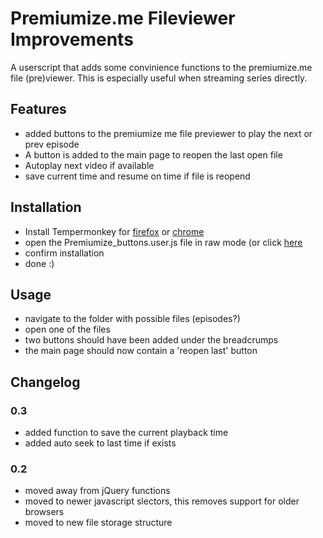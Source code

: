 # Premiumize.me Fileviewer Improvements
A userscript that adds some convinience functions to the premiumize.me file (pre)viewer. This is especially useful when streaming series directly.
## Features
- added buttons to the premiumize me file previewer to play the next or prev episode
- A button is added to the main page to reopen the last open file
- Autoplay next video if available
- save current time and resume on time if file is reopend

## Installation
- Install Tempermonkey for [firefox](https://tampermonkey.net/?ext=dhdg&browser=firefox) or [chrome](https://tampermonkey.net/?ext=dhdg&browser=chrome)
- open the Premiumize_buttons.user.js file in raw mode (or click [here](https://github.com/xerg0n/premiumize_buttons/raw/master/Premiumize_buttons.user.js)
- confirm installation
- done :)

## Usage
- navigate to the folder with possible files (episodes?)
- open one of the files
- two buttons should have been added under the breadcrumps 
- the main page should now contain a 'reopen last' button

## Changelog
### 0.3
* added function to save the current playback time
* added auto seek to last time if exists

### 0.2
* moved away from jQuery functions
* moved to newer javascript slectors, this removes support for older browsers
* moved to new file storage structure
